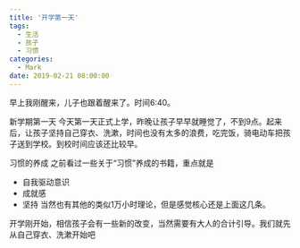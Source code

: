 ```yaml
---
title: '开学第一天'
tags:
  - 生活
  - 孩子
  - 习惯
categories:
  - Mark
date: 2019-02-21 08:00:00
---
```


早上我刚醒来，儿子也跟着醒来了。时间6:40。

<!--more-->
新学期第一天
今天第一天正式上学，昨晚让孩子早早就睡觉了，不到9点。起来后，让孩子坚持自己穿衣、洗漱，时间也没有太多的浪费，吃完饭，骑电动车把孩子送到学校。到校时间应该还比较早。

习惯的养成
之前看过一些关于“习惯”养成的书籍，重点就是
- 自我驱动意识
- 成就感
- 坚持
当然也有其他的类似1万小时理论，但是感觉核心还是上面这几条。


开学刚开始，相信孩子会有一些新的改变，当然需要有大人的合计引导。我们就先从自己穿衣、洗漱开始吧
